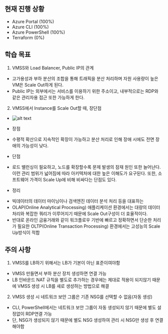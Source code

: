 
## 현재 진행 상황
- Azure Portal (100%)
- Azure CLI (100%)
- Azure PowerShell (100%)
- Terraform (0%)

   
## 학습 목표
1. VMSS와 Load Balancer, Public IP의 관계
- 고가용성과 부하 분산의 조합을 통해 트래픽을 분산 처리하며 자원 사용량이 높은 VM은 Scale Out하게 된다.
- Public IP는 외부에서는 서비스를 이용하기 위한 주소이고, 내부적으로는 RDP와 같은 관리자용 접근 또한 가능하게 한다.

2. VMSS에서 Instance를 Scale Out할 때, 장단점
 - ![alt text](https://s3.us-west-2.amazonaws.com/secure.notion-static.com/8f56f0c1-21a9-4884-86c8-a2743d839b2b/Untitled.png?X-Amz-Algorithm=AWS4-HMAC-SHA256&X-Amz-Credential=AKIAT73L2G45O3KS52Y5%2F20210129%2Fus-west-2%2Fs3%2Faws4_request&X-Amz-Date=20210129T012535Z&X-Amz-Expires=86400&X-Amz-Signature=2fc315bfda8878a4f41510c65a3455a86c91e328582cf221ef073fc6e2e0392e&X-Amz-SignedHeaders=host&response-content-disposition=filename%20%3D%22Untitled.png%22)
  * 장점
   + 수평적 확산으로 지속적인 확장이 가능하고 분산 처리로 인해 장애 시에도 전면 장애의 가능성이 낮다.
  * 단점
   + 로드 밸런싱이 필요하고, 노드를 확장할수록 문제 발생의 잠재 원인 또한 늘어난다. 이런 관리 범위가 넓어짐에 따라 아키텍처에 대한 높은 이해도가 요구된다. 또한, 소프트웨어 가격이 Scale Up에 비해 비싸다는 단점도 있다.
  * 정리
   + 빅데이터의 데이터 마이닝이나 검색엔진 데이터 분석 처리 등을 대표하는 
   + OLAP(Online Analytical Processing) 애플리케이션 환경에서는 대량의 데이터 처리와 복잡한 쿼리가 이루어지기 때문에 Scale Out구성이 더 효율적이다.
   + 반대로 온라인 금융거래와 같이 워크플로우 기반에 빠르고 정확하면서 단순한 처리가   필요한 OLTP(Online Transaction Processing) 환경에서는 고성능의 Scale Up방식이 적합

## 주의 사항
1. VMSS를 LB하기 위해서는 LB가 기본이 아닌 표준이여야함
 - VMSS 만들면서 부하 분산 장치 생성하면 연결 가능
 - LB 인바운드 NAT 규칙을 별도로 추가하는 경우에는 제대로 적용이 되지않기 때문에 VMSS 생성 시 LB를 새로 생성하는 방법으로 해결
2. VMSS 생성 시 네트워크 보안 그룹은 기존 NSG를 선택할 수 없음(자동 생성)
 - CLI, PowerShell에서는 네트워크 보안 그룹이 자동 생성되지 않기 때문에 별도  설정없이 RDP연결 가능
 - 단, NSG가 생성되지 않기 때문에 별도 NSG 생성하여 관리 시 NSG만 생성 후 연결해야함
